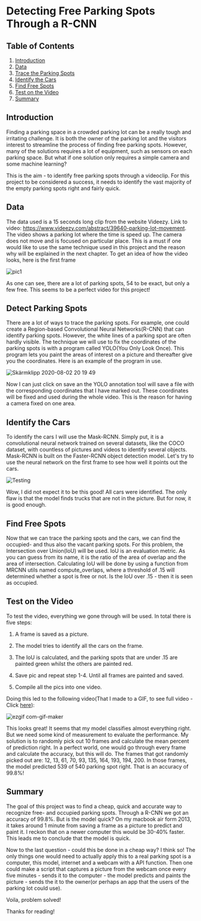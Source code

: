 # Detecting Free Parking Spots Through a R-CNN

## Table of Contents
1. [ Introduction ](#Intro)
2. [ Data ](#Data)
3. [ Trace the Parking Spots ](#spots)
4. [ Identify the Cars ](#id)
5. [ Find Free Spots ](#Empty)
6. [ Test on the Video  ](#Test)
7. [ Summary ](#Summary)

<a name="Intro"></a>
## Introduction
Finding a parking space in a crowded parking lot can be a really tough and irritating challenge. 
It is both the owner of the parking lot and the visitors interest to streamline the process of finding free parking spots. 
However, many of the solutions requires a lot of equipment, such as sensors on each parking space. But what if one solution only requires a simple camera and some machine learning? 

This is the aim - to identify free parking spots through a videoclip. For this project to be considered a success, it needs to identify the vast majority of the empty parking spots right and fairly quick.

<a name="Data"></a>
## Data
The data used is a 15 seconds long clip from the website Videezy. Link to video: https://www.videezy.com/abstract/39640-parking-lot-movement. The video shows a parking lot where the time is speed up. The camera does not move and is focused on particular place. This is a must if one would like to use the same technique used in this project and the reason why will be explained in the next chapter. To get an idea of how the video looks, here is the first frame

![pic1](https://user-images.githubusercontent.com/62875997/89126075-2a443800-d4e3-11ea-8e80-2eea6c87219d.jpg)

As one can see, there are a lot of parking spots, 54 to be exact, but only a few free. This seems to be a perfect video for this project!

<a name="spots"></a>
## Detect Parking Spots
There are a lot of ways to trace the parking spots. For example, one could create a Region-based Convolutional Neural Networks(R-CNN) that can identify parking spots. However, the white lines of a parking spot are often hardly visible. The technique we will use to fix the coordinates of the parking spots is with a program called YOLO(You Only Look Once). This program lets you paint the areas of interest on a picture and thereafter give you the coordinates. Here is an example of the program in use.

![Skärmklipp 2020-08-02 20 19 49](https://user-images.githubusercontent.com/62875997/89129415-95026d00-d4fd-11ea-9ab4-0222b88abbb8.png)

Now I can just click on save an the YOLO annotation tool will save a file with the corresponding coordinates that I have marked out. These coordinates will be fixed and used during the whole video. This is the reason for having a camera fixed on one area.

<a name="id"></a>
## Identify the Cars
To identify the cars I will use the Mask-RCNN. Simply put, it is a convolutional neural network trained on several datasets, like the COCO dataset, with countless of pictures and videos to identify several objects. Mask-RCNN is built on the Faster-RCNN object detection model. Let's try to use the neural network on the first frame to see how well it points out the cars. 

![Testing](https://user-images.githubusercontent.com/62875997/89129723-d005a000-d4ff-11ea-9475-f1cacc36676c.png)

Wow, I did not expect it to be this good! All cars were identified. The only flaw is that the model finds trucks that are not in the picture. But for now, it is good enough. 

<a name="Empty"></a>
## Find Free Spots
Now that we can trace the parking spots and the cars, we can find the occupied- and thus also the vacant parking spots. For this problem, the Intersection over Union(IoU) will be used. IoU is an evaluation metric. As you can guess from its name, it is the ratio of the area of overlap and the area of intersection. Calculating IoU will be done by using a function from MRCNN utils named compute_overlaps, where a threshold of .15 will determined whether a spot is free or not. Is the IoU over .15 - then it is seen as occupied.

<a name="Test"></a>
## Test on the Video 
To test the video, everything we gone through will be used. In total there is five steps:

1. A frame is saved as a picture. 

2. The model tries to identify all the cars on the frame.

3. The IoU is calculated, and the parking spots that are under .15 are painted green whilst the others are painted red.

4. Save pic and repeat step 1-4. Until all frames are painted and saved.

5. Compile all the pics into one video.

Doing this led to the following video(That I made to a GIF, to see full video - Click [here](https://www.youtube.com/watch?v=nFuTIPUOfTQ&feature=youtu.be)):

![ezgif com-gif-maker](https://user-images.githubusercontent.com/62875997/89130464-5a9cce00-d505-11ea-9bcd-2fa19e2cd285.gif)

This looks great! It seems that my model classifies almost everything right. But we need some kind of measurement to evaluate the performance. My solution is to randomly pick out 10 frames and calculate the mean percent of prediction right. In a perfect world, one would go through every frame and calculate the accuracy, but this will do. The frames that got randomly picked out are: 12, 13, 61, 70, 93, 135, 164, 193, 194, 200. In those frames, the model predicted 539 of 540 parking spot right. That is an accuracy of 99.8%! 

<a name="Summary"></a>
## Summary
The goal of this project was to find a cheap, quick and accurate way to recognize free- and occupied parking spots. Through a R-CNN we got an accuracy of 99.8%. But is the model quick? On my macbook air form 2013, it takes around 1 minute from saving a frame as a picture to predict and paint it. I reckon that on a newer computer this would be 30-40% faster. This leads me to conclude that the model is quick. 

Now to the last question - could this be done in a cheap way? I think so! The only things one would need to actually apply this to a real parking spot is a computer, this model, internet and a webcam with a API function. Then one could make a script that captures a picture from the webcam once every five minutes  - sends it to the computer - the model predicts and paints the picture - sends the it to the owner(or perhaps an app that the users of the parking lot could use). 

Voila, problem solved!

Thanks for reading!

